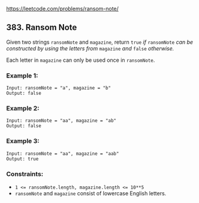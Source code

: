 https://leetcode.com/problems/ransom-note/

## 383. Ransom Note

Given two strings `ransomNote` and `magazine`, return `true` *if* `ransomNote` *can be constructed by using the letters from* `magazine` *and* `false` *otherwise.*

Each letter in `magazine` can only be used once in `ransomNote`.

 

### Example 1:

```
Input: ransomNote = "a", magazine = "b"
Output: false
```

### Example 2:

```
Input: ransomNote = "aa", magazine = "ab"
Output: false
```

### Example 3:

```
Input: ransomNote = "aa", magazine = "aab"
Output: true
```
 

### Constraints:

- `1 <= ransomNote.length, magazine.length <= 10**5`
- `ransomNote` and `magazine` consist of lowercase English letters.



